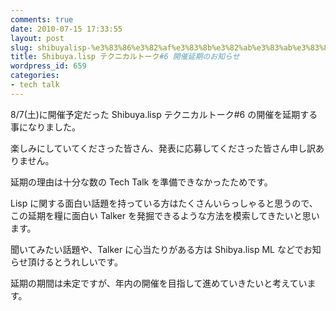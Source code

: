 ```yaml
---
comments: true
date: 2010-07-15 17:33:55
layout: post
slug: shibuyalisp-%e3%83%86%e3%82%af%e3%83%8b%e3%82%ab%e3%83%ab%e3%83%88%e3%83%bc%e3%82%af6-%e9%96%8b%e5%82%ac%e5%bb%b6%e6%9c%9f%e3%81%ae%e3%81%8a%e7%9f%a5%e3%82%89%e3%81%9b
title: Shibuya.lisp テクニカルトーク#6 開催延期のお知らせ
wordpress_id: 659
categories:
- tech talk
---
```


8/7(土)に開催予定だった Shibuya.lisp テクニカルトーク#6 の開催を延期する事になりました。

楽しみにしていてくださった皆さん、発表に応募してくださった皆さん申し訳ありません。

延期の理由は十分な数の Tech Talk を準備できなかったためです。

Lisp に関する面白い話題を持っている方はたくさんいらっしゃると思うので、この延期を糧に面白い Talker を発掘できるような方法を模索してきたいと思います。

聞いてみたい話題や、Talker に心当たりがある方は Shibya.lisp ML などでお知らせ頂けるとうれしいです。

延期の期間は未定ですが、年内の開催を目指して進めていきたいと考えています。
